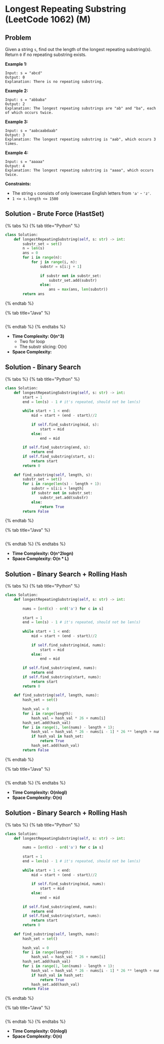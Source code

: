 # Longest Repeating Substring (LeetCode 1062) (M)

## Problem

Given a string `s`, find out the length of the longest repeating substring(s). Return `0` if no repeating substring exists.

&#x20;

**Example 1:**

```
Input: s = "abcd"
Output: 0
Explanation: There is no repeating substring.
```

**Example 2:**

```
Input: s = "abbaba"
Output: 2
Explanation: The longest repeating substrings are "ab" and "ba", each of which occurs twice.
```

**Example 3:**

```
Input: s = "aabcaabdaab"
Output: 3
Explanation: The longest repeating substring is "aab", which occurs 3 times.
```

**Example 4:**

```
Input: s = "aaaaa"
Output: 4
Explanation: The longest repeating substring is "aaaa", which occurs twice.
```

&#x20;

**Constraints:**

* The string `s` consists of only lowercase English letters from `'a'` - `'z'`.
* `1 <= s.length <= 1500`



## Solution - Brute Force (HastSet)

{% tabs %}
{% tab title="Python" %}
```python
class Solution:
    def longestRepeatingSubstring(self, s: str) -> int:
        substr_set = set()
        n = len(s)
        ans = 0
        for i in range(n):
            for j in range(i, n):
                substr = s[i:j + 1]
            
                if substr not in substr_set:
                    substr_set.add(substr)
                else:
                    ans = max(ans, len(substr))
        return ans
```
{% endtab %}

{% tab title="Java" %}
```java
```
{% endtab %}
{% endtabs %}

* **Time Complexity: O(n^3)**
  * Two for loop
  * The substr slicing: O(n)
* **Space Complexity:**



## Solution - Binary Search

{% tabs %}
{% tab title="Python" %}
```python
class Solution:
    def longestRepeatingSubstring(self, s: str) -> int:
        start = 1
        end = len(s) - 1 # it's repeated, should not be len(s)
        
        while start + 1 < end:
            mid = start + (end - start)//2
            
            if self.find_substring(mid, s):
                start = mid
            else:
                end = mid
        
        if self.find_substring(end, s):
            return end
        if self.find_substring(start, s):
            return start
        return 0
        
    def find_substring(self, length, s):
        substr_set = set()
        for i in range(len(s) - length + 1):
            substr = s[i:i + length]
            if substr not in substr_set:
                substr_set.add(substr)
            else:
                return True
        return False
```
{% endtab %}

{% tab title="Java" %}
```java
```
{% endtab %}
{% endtabs %}

* **Time Complexity: O(n^2logn)**
* **Space Complexity: O(n \* L)**

## Solution - Binary Search + Rolling Hash

{% tabs %}
{% tab title="Python" %}
```python
class Solution:
    def longestRepeatingSubstring(self, s: str) -> int:
        
        nums = [ord(c) - ord('a') for c in s]
        
        start = 1
        end = len(s) - 1 # it's repeated, should not be len(s)
        
        while start + 1 < end:
            mid = start + (end - start)//2
            
            if self.find_substring(mid, nums):
                start = mid
            else:
                end = mid
        
        if self.find_substring(end, nums):
            return end
        if self.find_substring(start, nums):
            return start
        return 0
        
    def find_substring(self, length, nums):        
        hash_set = set()
        
        hash_val = 0
        for i in range(length):
            hash_val = hash_val * 26 + nums[i]
        hash_set.add(hash_val)
        for i in range(1, len(nums) - length + 1):
            hash_val = hash_val * 26 - nums[i - 1] * 26 ** length + nums[i + length - 1] * 26 ** 0
            if hash_val in hash_set:
                return True
            hash_set.add(hash_val)
        return False

```
{% endtab %}

{% tab title="Java" %}
```java
```
{% endtab %}
{% endtabs %}

* **Time Complexity: O(nlogl)**
* **Space Complexity: O(n)**

## Solution - Binary Search + Rolling Hash



{% tabs %}
{% tab title="Python" %}
```python
class Solution:
    def longestRepeatingSubstring(self, s: str) -> int:
        
        nums = [ord(c) - ord('a') for c in s]
        
        start = 1
        end = len(s) - 1 # it's repeated, should not be len(s)
        
        while start + 1 < end:
            mid = start + (end - start)//2
            
            if self.find_substring(mid, nums):
                start = mid
            else:
                end = mid
        
        if self.find_substring(end, nums):
            return end
        if self.find_substring(start, nums):
            return start
        return 0
        
    def find_substring(self, length, nums):        
        hash_set = set()
        
        hash_val = 0
        for i in range(length):
            hash_val = hash_val * 26 + nums[i]
        hash_set.add(hash_val)
        for i in range(1, len(nums) - length + 1):
            hash_val = hash_val * 26 - nums[i - 1] * 26 ** length + nums[i + length - 1] * 26 ** 0
            if hash_val in hash_set:
                return True
            hash_set.add(hash_val)
        return False

```
{% endtab %}

{% tab title="Java" %}
```java
```
{% endtab %}
{% endtabs %}

* **Time Complexity: O(nlogl)**
* **Space Complexity: O(n)**



